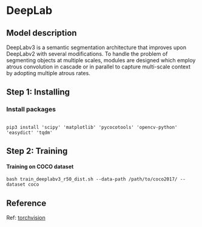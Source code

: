 # DeepLab

## Model description

DeepLabv3 is a semantic segmentation architecture that improves upon DeepLabv2 with several modifications. 
To handle the problem of segmenting objects at multiple scales, modules are designed which employ atrous convolution in cascade or in parallel to capture multi-scale context by adopting multiple atrous rates. 

## Step 1: Installing

### Install packages

```shell

pip3 install 'scipy' 'matplotlib' 'pycocotools' 'opencv-python' 'easydict' 'tqdm'

```

## Step 2: Training

#### Training on COCO dataset

```shell
bash train_deeplabv3_r50_dist.sh --data-path /path/to/coco2017/ --dataset coco
```

## Reference

Ref: [torchvision](../../torchvision/pytorch/README.md)
